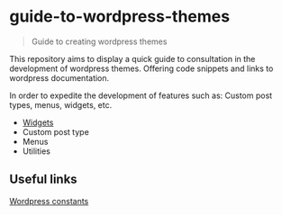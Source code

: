 # guide-to-wordpress-themes
> Guide to creating wordpress themes

This repository aims to display a quick guide to consultation in the development of wordpress themes. Offering code snippets and links to wordpress documentation.

In order to expedite the development of features such as: Custom post types, menus, widgets, etc.

- [Widgets](widgets.md)
- Custom post type
- Menus
- Utilities


## Useful links

[Wordpress constants](http://wpengineer.com/2382/wordpress-constants-overview/)
